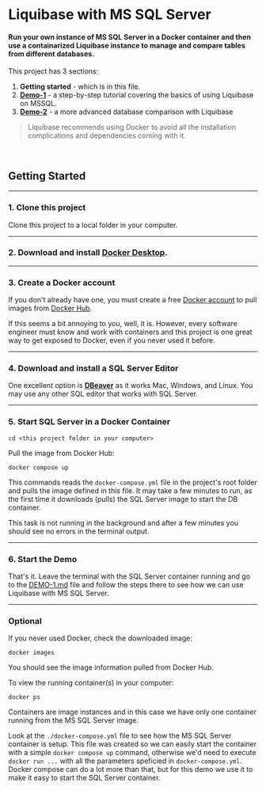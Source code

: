# Liquibase with MS SQL Server

#### Run your own instance of MS SQL Server in a Docker container and then use a containarized Liquibase instance to manage and compare tables from different databases. 

This project has 3 sections:

1. **Getting started** - which is in this file.
2. **[Demo-1](./DEMO-1.md)** - a step-by-step tutorial covering the basics of using Liquibase on MSSQL. 
3. **[Demo-2](./DEMO-2.md)** - a more advanced database comparison with Liquibase


> Liquibase recommends using Docker to avoid all the installation complications and dependencies
> coming with it.

<br/>

## Getting Started

---
### 1. Clone this project
Clone this project to a local folder in your computer.

--- 
### 2. Download and install **[Docker Desktop](https://docs.docker.com/engine/install/)**.

---

### 3. Create a Docker account
If you don't already have one, you must create a free [Docker account](https://hub.docker.com/signup/) to pull images from [Docker Hub](https://hub.docker.com/).

If this seems a bit annoying to you, well, it is. However, every software engineer must know and work with containers
and this project is one great way to get exposed to Docker, even if you never used it before.

---
### 4. Download and install a SQL Server Editor 
One excellent option is **[DBeaver](https://dbeaver.io/)** as it works Mac, Windows, and Linux. You may use any other SQL editor that works with SQL Server.

--- 
### 5. Start SQL Server in a Docker Container
 ```shell
cd <this project folder in your computer>
```

Pull the image from Docker Hub:
```docker
docker compose up
```

This commands reads the `docker-compose.yml` file in the project's root folder and pulls the image defined in this file.
It may take a few minutes to run, as the first time it downloads (pulls) the SQL Server image to start the
DB container.

This task is not running in the background and after a few minutes you should see no errors in the terminal output.

--- 
### 6. Start the Demo
That's it. Leave the terminal with the SQL Server container running and go to the [DEMO-1.md](DEMO-1.md) file and follow the steps there to see how we can use Liquibase with
MS SQL Server.

---
### Optional
If you never used Docker, check the downloaded image:
```Docker
docker images
```
You should see the image information pulled from Docker Hub.

To view the running container(s) in your computer:
```docker
docker ps 
```
Containers are image instances and in this case we have only one container running from the MS SQL Server image.

Look at the ``./docker-compose.yml`` file to see how the MS SQL Server container is setup. This file was created
so we can easily start the container with a simple ``docker compose up`` command, otherwise we'd need to
execute ``docker run ...`` with all the parameters speficied in ``docker-compose.yml``. Docker compose
can do a lot more than that, but for this demo we use it to make it easy to start the SQL Server container.
